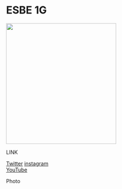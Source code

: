 # ESBE 1G
<!DOCTYPE html>
<html>
<head>
	<img src="https://github.com/NARI0978/ESBE-1G/blob/master/16/ESBE%201Gv16.0/pack_icon.png" width="300" height="330">
	<p>LINK<p>
	<a href="https://twitter.com/channel_nari">Twitter</a>
	<a href="https://www.instagram.com/channel_nari/">instagram</a><br>
	<a href="https://www.youtube.com/channel/UCr0-2qXUZqqx2xKezrgwdbw">YouTube</a><br>
	<p>Photo</p>
	<head>
</html>
